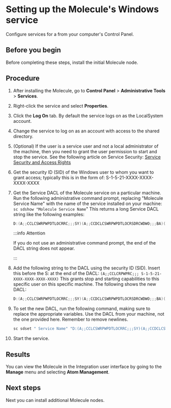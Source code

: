 # Setting up the Molecule's Windows service

<head>
  <meta name="guidename" content="Integration"/>
  <meta name="context" content="GUID-ad1bdda0-6a7f-497d-b82d-ef6d2a94cfef"/>
</head>


Configure services for a from your computer's Control Panel.

## Before you begin

Before completing these steps, install the initial Molecule node.

## Procedure

1. After installing the Molecule, go to **Control Panel** \> **Administrative Tools** \> **Services**.

2. Right-click the service and select **Properties**.

3. Click the **Log On** tab. By default the service logs on as the LocalSystem account.

4. Change the service to log on as an account with access to the shared directory.

5. (Optional) If the user is a service user and not a local administrator of the machine, then you need to grant the user permission to start and stop the service. See the following article on Service Security: [Service Security and Access Rights](https://docs.microsoft.com/en-us/windows/win32/services/service-security-and-access-rights)

6. Get the security ID (SID) of the Windows user to whom you want to grant access; typically this is in the form of: S-1-5-21-XXXX-XXXX-XXXX-XXXX

7. Get the Service DACL of the Molecule service on a particular machine. Run the following administrative command prompt, replacing "Molecule Service Name" with the name of the service installed on your machine: `sc sdshow "Molecule Service Name`" This returns a long Service DACL string like the following examples:

    ```java
    D:(A;;CCLCSWRPWPDTLOCRRC;;;SY)(A;;CCDCLCSWRPWPDTLOCRSDRCWDWO;;;BA)(A;;CCLCSWLOCRRC;;;IU)(A;;CCLCSWLOCRRCWP;;;SU)(A;;CR;;;AU)(A;;CCLCSWRPWPDTLOCRRC;;;PU)S:(AU;FA;CCDCLCSWRPWPDTLOCRSDRCWDWO;;;WD)
    ```

    :::info Attention

    If you do not use an administrative command prompt, the end of the DACL string does not appear.

    :::

8. Add the following string to the DACL using the security ID \(SID\). Insert this before the S: at the end of the DACL: `(A;;CCLCRPWPRC;;; S-1-5-21-XXXX-XXXX-XXXX-XXXX)` This grants stop and starting capabilities to this specific user on this specific machine. The following shows the new DACL:

    ```java
    D:(A;;CCLCSWRPWPDTLOCRRC;;;SY)(A;;CCDCLCSWRPWPDTLOCRSDRCWDWO;;;BA)(A;;CCLCSWLOCRRC;;;IU)(A;;CCLCSWLOCRRCWP;;;SU)(A;;CR;;;AU)(A;;CCLCSWRPWPDTLOCRRC;;;PU)(A;;CCLCRPWPRC;;; S-1-5-21-XXXX-XXXX-XXXX-XXXX)S:(AU;FA;CCDCLCSWRPWPDTLOCRSDRCWDWO;;;WD)
    ```

9. To set the new DACL, run the following command, making sure to replace the appropriate variables. Use the DACL from your machine, not the one provided here. Remember to remove newlines.

    ```java
    sc sdset " Service Name" "D:(A;;CCLCSWRPWPDTLOCRRC;;;SY)(A;;CCDCLCSWRPWPDTLOCRSDRCWDWO;;;BA)(A;;CCLCSWLOCRRC;;;IU)(A;;CCLCSWLOCRRCWP;;;SU)(A;;CR;;;AU)(A;;CCLCSWRPWPDTLOCRRC;;;PU)(A;;CCLCRPWPRC;;; S-1-5-21-XXXX-XXXX-XXXX-XXXX)S:(AU;FA;CCDCLCSWRPWPDTLOCRSDRCWDWO;;;WD)"
    ```

10. Start the service.

## Results

You can view the Molecule in the Integration user interface by going to the **Manage** menu and selecting **Atom Management**.

## Next steps

Next you can install additional Molecule nodes.